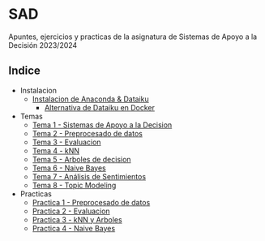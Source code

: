 # SAD

Apuntes, ejercicios y practicas de la asignatura de Sistemas de Apoyo a la Decisión 2023/2024

## Indice

- Instalacion
  - [Instalacion de Anaconda & Dataiku](INSTALACIONES/Instalacion.md)
    - [Alternativa de Dataiku en Docker](INSTALACIONES/Alternativa.md)
- Temas
  - [Tema 1 - Sistemas de Apoyo a la Decision](https://github.com/Xabierland/SAD/tree/main/TEMAS/TEMA_1)
  - [Tema 2 - Preprocesado de datos](https://github.com/Xabierland/SAD/tree/main/TEMAS/TEMA_2)
  - [Tema 3 - Evaluacion](https://github.com/Xabierland/SAD/tree/main/TEMAS/TEMA_3)
  - [Tema 4 - kNN](https://github.com/Xabierland/SAD/tree/main/TEMAS/TEMA_4)
  - [Tema 5 - Arboles de decision](https://github.com/Xabierland/SAD/tree/main/TEMAS/TEMA_5)
  - [Tema 6 - Naive Bayes](https://github.com/Xabierland/SAD/tree/main/TEMAS/TEMA_6)
  - [Tema 7 - Análisis de Sentimientos](https://github.com/Xabierland/SAD/tree/main/TEMAS/TEMA_7)
  - [Tema 8 - Topic Modeling](https://github.com/Xabierland/SAD/tree/main/TEMAS/TEMA_8)
- Practicas
  - [Practica 1 - Preprocesado de datos](https://github.com/Xabierland/SAD/tree/main/PRACTICAS/PRACTICA_1)
  - [Practica 2 - Evaluacion](https://github.com/Xabierland/SAD/tree/main/PRACTICAS/PRACTICA_2)
  - [Practica 3 - kNN y Arboles](https://github.com/Xabierland/SAD/tree/main/PRACTICAS/PRACTICA_3)
  - [Practica 4 - Naive Bayes](https://github.com/Xabierland/SAD/tree/main/PRACTICAS/PRACTICA_4)
